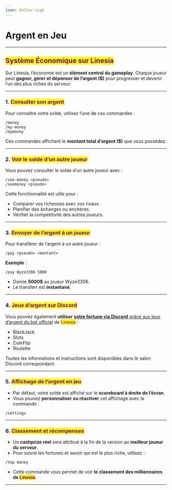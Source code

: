 ```yaml
---
icon: dollar-sign
---
```


# Argent en Jeu

***

## <mark style="color:purple;">Système Économique sur Linesia</mark>

Sur Linesia, l’économie est un **élément central du gameplay**. Chaque joueur peut **gagner, gérer et dépenser de l’argent ($)** pour progresser et devenir l’un des plus riches du serveur.

***

### 1. <mark style="color:purple;">Consulter son argent</mark>

Pour connaître votre solde, utilisez l’une de ces commandes :

```
/money
/my-money
/mymoney
```

Ces commandes affichent le **montant total d’argent ($)** que vous possédez.

***

### 2. <mark style="color:purple;">Voir le solde d’un autre joueur</mark>

Vous pouvez consulter le solde d’un autre joueur avec :

```
/see-money <pseudo>
/seemoney <pseudo>
```

Cette fonctionnalité est utile pour :

* Comparer vos richesses avec vos rivaux.
* Planifier des échanges ou enchères.
* Vérifier la compétitivité des autres joueurs.

***

### 3. <mark style="color:purple;">Envoyer de l’argent à un joueur</mark>

Pour transférer de l’argent à un autre joueur :

```
/pay <pseudo> <montant>
```

**Exemple** :

```
/pay Wyze3306 5000
```

* Donne **5000$** au joueur Wyze3306.
* Le transfert est **instantané**.

***

### 4. <mark style="color:purple;">Jeux d’argent sur Discord</mark>

Vous pouvez également **utiliser** [**votre fortune via Discord** grâce aux jeux d’argent du bot officiel](../informations-generales/fonctionnalites-bot-discord.md) de <mark style="color:purple;">Linesia</mark> :

* BlackJack
* Slots
* CoinFlip
* Roulette

Toutes les informations et instructions sont disponibles dans le salon Discord correspondant.

***

### 5. <mark style="color:purple;">Affichage de l’argent en jeu</mark>

* Par défaut, votre solde est affiché sur le **scoreboard à droite de l’écran**.
* Vous pouvez **personnaliser ou réactiver** cet affichage avec la commande :

```
/settings
```

***

### 6. <mark style="color:purple;">Classement et récompenses</mark>

* Un **cashprize réel** sera attribué à la fin de la version au **meilleur joueur du serveur**.
* Pour suivre les fortunes et savoir qui est le plus riche, utilisez :

```
/top money
```

* Cette commande vous permet de voir **le classement des millionnaires de&#x20;**<mark style="color:purple;">**Linesia**</mark>.

***
